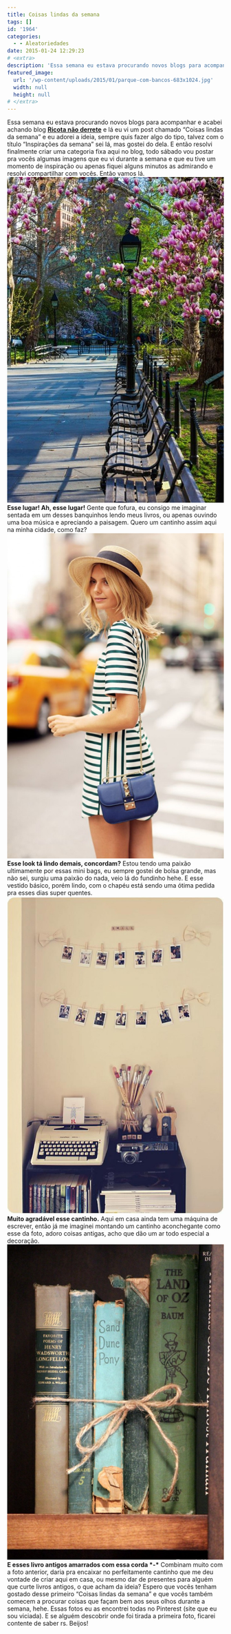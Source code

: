 ```yaml
---
title: Coisas lindas da semana
tags: []
id: '1964'
categories:
  - - Aleatoriedades
date: 2015-01-24 12:29:23
# <extra>
description: 'Essa semana eu estava procurando novos blogs para acompanhar e acabei achando blog Ricota não derrete e lá eu vi um post chamado “Coisas lindas da semana” e eu adorei a ideia, sempre quis fazer algo do tipo, talvez com o título “Inspirações da semana” sei lá, mas gostei do dela. E então resolvi finalmente criar uma categoria fixa aqui no blog, todo sábado vou postar pra vocês algumas imagens que eu vi durante a semana e que eu tive um momento de inspiração ou apenas fiquei alguns minutos as admirando e resolvi compartilhar com vocês. Então vamos lá. Esse lugar! Ah, esse lugar! Gente que fofura, eu consigo me imaginar sentada em um desses banquinhos lendo meus livros, ou apenas ouvindo uma boa música e apreciando a paisagem. Quero um cantinho assim aqui na minha cidade, como faz? Esse look &hellip;'
featured_image: 
  url: '/wp-content/uploads/2015/01/parque-com-bancos-683x1024.jpg'
  width: null
  height: null
# </extra>
---
```


Essa semana eu estava procurando novos blogs para acompanhar e acabei achando blog **[Ricota não derrete](http://www.ricotanaoderrete.com/ "Ricota não derrete")** e lá eu vi um post chamado “Coisas lindas da semana” e eu adorei a ideia, sempre quis fazer algo do tipo, talvez com o título “Inspirações da semana” sei lá, mas gostei do dela. E então resolvi finalmente criar uma categoria fixa aqui no blog, todo sábado vou postar pra vocês algumas imagens que eu vi durante a semana e que eu tive um momento de inspiração ou apenas fiquei alguns minutos as admirando e resolvi compartilhar com vocês. Então vamos lá. [![parque com bancos](/wp-content/uploads/2015/01/parque-com-bancos-683x1024.jpg)](/wp-content/uploads/2015/01/parque-com-bancos.jpg) **Esse lugar! Ah, esse lugar!** Gente que fofura, eu consigo me imaginar sentada em um desses banquinhos lendo meus livros, ou apenas ouvindo uma boa música e apreciando a paisagem. Quero um cantinho assim aqui na minha cidade, como faz? [![vestido listrado, mini bag e chapeu](/wp-content/uploads/2015/01/vestido-listrado-mini-bag-e-chapeu-683x1024.jpg)](/wp-content/uploads/2015/01/vestido-listrado-mini-bag-e-chapeu.jpg) **Esse look tá lindo demais, concordam?** Estou tendo uma paixão ultimamente por essas mini bags, eu sempre gostei de bolsa grande, mas não sei, surgiu uma paixão do nada, veio lá do fundinho hehe. E esse vestido básico, porém lindo, com o chapéu está sendo uma ótima pedida pra esses dias super quentes. [![decoração vintage](/wp-content/uploads/2015/01/decoração-vintage-701x1024.jpg)](/wp-content/uploads/2015/01/decoração-vintage.jpg) **Muito agradável esse cantinho.** Aqui em casa ainda tem uma máquina de escrever, então já me imaginei montando um cantinho aconchegante como esse da foto, adoro coisas antigas, acho que dão um ar todo especial a decoração. [![livros amarrados com corda](/wp-content/uploads/2015/01/livros-amarrados-com-corda-705x1024.jpg)](/wp-content/uploads/2015/01/livros-amarrados-com-corda.jpg) **E esses livro antigos amarrados com essa corda \*-\*** Combinam muito com a foto anterior, daria pra encaixar no perfeitamente cantinho que me deu vontade de criar aqui em casa, ou mesmo dar de presentes para alguém que curte livros antigos, o que acham da ideia? Espero que vocês tenham gostado desse primeiro “Coisas lindas da semana” e que vocês também comecem a procurar coisas que façam bem aos seus olhos durante a semana, hehe. Essas fotos eu as encontrei todas no Pinterest (site que eu sou viciada). E se alguém descobrir onde foi tirada a primeira foto, ficarei contente de saber rs. Beijos!
